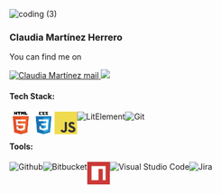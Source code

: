 ![coding (3)](https://github.com/claumartinezh/claumartinezh/assets/17312795/2aba2710-c938-4b45-84c8-c584f08faf1f)

### Claudia Martínez Herrero
 
You can find me on 

<a target="_blank" href="mailto:claumartinezh@gmail.com"><img src="https://img.shields.io/badge/gmail-DDDDDD?style=for-the-badge&logo=gmail" alt="Claudia Martínez mail"/>
</a> 
<a target="_blank" href="https://www.linkedin.com/in/claudia-mh"><img src="https://img.shields.io/badge/LinkedIn-0A66C2?style=for-the-badge&logo=linkedin"/></a>

#### Tech Stack:
<img align="left" alt="HTML5" title='HTML5' height="40px" src="https://raw.githubusercontent.com/github/explore/80688e429a7d4ef2fca1e82350fe8e3517d3494d/topics/html/html.png" />

<img align="left" alt="CSS3" title='CSS3' height="40px" src="https://raw.githubusercontent.com/github/explore/80688e429a7d4ef2fca1e82350fe8e3517d3494d/topics/css/css.png" />

<img align="left" alt="JavaScript" title='JavaScript' height="40px" src="https://raw.githubusercontent.com/github/explore/80688e429a7d4ef2fca1e82350fe8e3517d3494d/topics/javascript/javascript.png" />

<img align="left" alt="LitElement" title='LitElement' height="40px" src="https://cdn.worldvectorlogo.com/logos/lit-1.svg" />

<img align="left" alt="Git" title='Git' height="40px" src="https://upload.wikimedia.org/wikipedia/commons/thumb/3/3f/Git_icon.svg/2048px-Git_icon.svg.png" />

<br>
<br>

#### Tools:
<img align="left" alt="Github" title='Github' height="40px" src="https://github.githubassets.com/assets/GitHub-Mark-ea2971cee799.png" />

<img align="left" alt="Bitbucket" title='Bitbucket' height="40px" src="https://www.svgrepo.com/show/349308/bitbucket.svg" />

<img align="left" alt="Npm" title='Npm' height="40px" src="https://raw.githubusercontent.com/github/explore/80688e429a7d4ef2fca1e82350fe8e3517d3494d/topics/npm/npm.png" />

<img align="left" alt="Visual Studio Code" title='Visual Studio Code' height="40px" src="https://cdn.icon-icons.com/icons2/2107/PNG/512/file_type_vscode_icon_130084.png" />

<img align="left" alt="Jira" title='Jira' height="40px" src="https://logowik.com/content/uploads/images/jira3124.jpg" />
